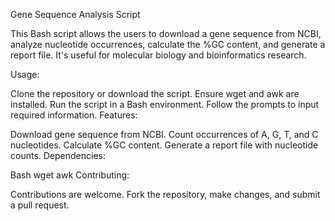 
Gene Sequence Analysis Script

This Bash script allows the users to download a gene sequence from NCBI, analyze nucleotide occurrences, calculate the %GC content, and generate a report file. It's useful for molecular biology and bioinformatics research.

Usage:

Clone the repository or download the script.
Ensure wget and awk are installed.
Run the script in a Bash environment.
Follow the prompts to input required information.
Features:

Download gene sequence from NCBI.
Count occurrences of A, G, T, and C nucleotides.
Calculate %GC content.
Generate a report file with nucleotide counts.
Dependencies:

Bash
wget
awk
Contributing:

Contributions are welcome. Fork the repository, make changes, and submit a pull request.

